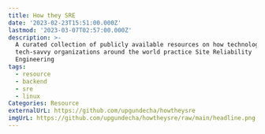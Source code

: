 ```yaml
---
title: How they SRE
date: '2023-02-23T15:51:00.000Z'
lastmod: '2023-03-07T02:57:00.000Z'
description: >-
  A curated collection of publicly available resources on how technology and
  tech-savvy organizations around the world practice Site Reliability
  Engineering
tags:
  - resource
  - backend
  - sre
  - linux
Categories: Resource
externalUrL: https://github.com/upgundecha/howtheysre
imgUrL: https://github.com/upgundecha/howtheysre/raw/main/headline.png
---
```

